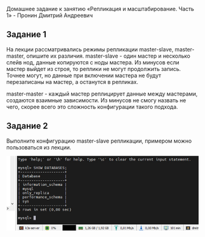 Домашнее задание к занятию «Репликация и масштабирование. Часть 1» - Пронин Дмитрий Андреевич



## Задание 1
На лекции рассматривались режимы репликации master-slave, master-master, опишите их различия.
master-slave - один мастер и несколько слейв нод, данные копируются с ноды мастера. Из минусов если мастер выйдет из строя, то реплики не могут продолжить запись. Точнее могут, но данные при включении мастера не будут перезаписаны на мастер, а останутся в репликах.

master-master - каждый мастер реплицирует данные между мастерами, создаются взаимные зависимости. Из минусов не смогу назвать не чего, скорее всего это сложность конфигурации такого подхода.

## Задание 2
Выполните конфигурацию master-slave репликации, примером можно пользоваться из лекции.




![скрин](https://github.com/dmitriypronin48/relica-mysql/blob/main/img/z1-1.jpg)
